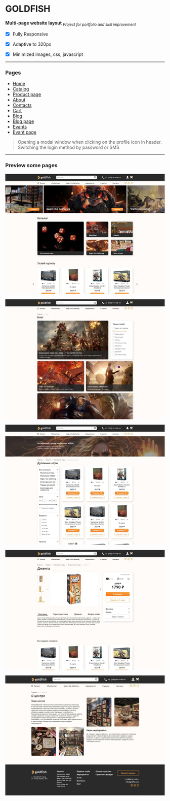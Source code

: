 # GOLDFISH
**Multi-page website layout** <sub>*Project for portfolio and skill improvement*</sub>

- [x] Fully Responsive

- [x] Adaptive to 320px

- [x] Minimized images, css, javascript

***
### Pages

- [Home](https://zevaniy.github.io/goldfish/ "Homepage")
- [Catalog](https://zevaniy.github.io/goldfish/catalog-page.html "Catalog")
- [Product page](https://zevaniy.github.io/goldfish/product-page.html "Product")
- [About](https://zevaniy.github.io/goldfish/about-page.html "About")
- [Contacts](https://zevaniy.github.io/goldfish/contacts-page.html "Contacts")
- [Cart](https://zevaniy.github.io/goldfish/cart-page.html "Cart")
- [Blog](https://zevaniy.github.io/goldfish/blog-page.html "Blog")
- [Blog page](https://zevaniy.github.io/goldfish/blog-one-page.html "Blog page")
- [Evants](https://zevaniy.github.io/goldfish/events-page.html "Evants")
- [Evant page](https://zevaniy.github.io/goldfish/events-one-page.html "Evant page")

> Opening a modal window when clicking on the profile icon in header.
> Switching the login method by password or SMS
 
 ***
 ### Preview some pages

![](/preview-images/home-page.jpg)


![](/preview-images/blog-page.jpg)


![](/preview-images/catalog-page.jpg)


![](/preview-images/product-page.jpg)


![](/preview-images/about-page.jpg)

